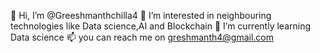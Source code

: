 👋 Hi, I’m @Greeshmanthchilla4
👀 I’m interested in neighbouring technologies like Data science,AI and Blockchain
🌱 I’m currently learning Data science
📫 you can reach me on greshmanth4@gmail.com

<!---
Greeshmanthchilla4/Greeshmanthchilla4 is a ✨ special ✨ repository because its `README.md` (this file) appears on your GitHub profile.
You can click the Preview link to take a look at your changes.
--->
